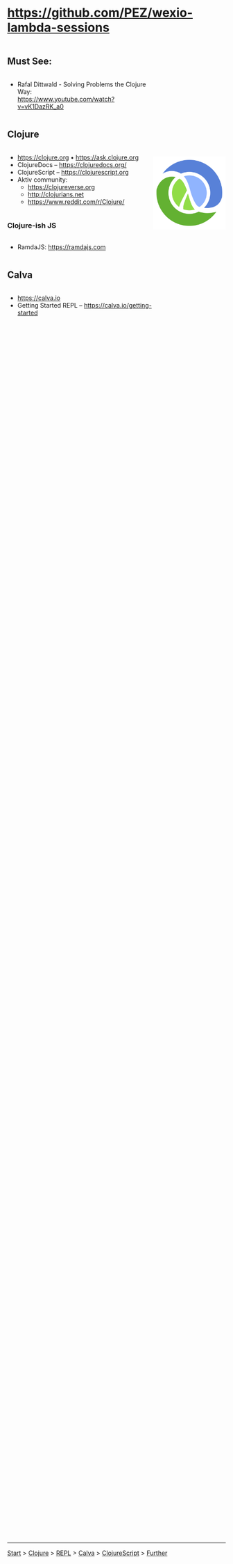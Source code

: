 <div style="height: 88vh;">

# https://github.com/PEZ/wexio-lambda-sessions


<div style="display: flex; flex-direction: row;">

<div style="display: flex; flex-direction: column; flex: 6;">


## Must See:

* Rafal Dittwald - Solving Problems the Clojure Way: <br> https://www.youtube.com/watch?v=vK1DazRK_a0

## Clojure

* https://clojure.org • https://ask.clojure.org
* ClojureDocs – https://clojuredocs.org/
* ClojureScript – https://clojurescript.org
* Aktiv community:
    * https://clojureverse.org
    * http://clojurians.net
    * https://www.reddit.com/r/Clojure/

### Clojure-ish JS

* RamdaJS: https://ramdajs.com

## Calva

* https://calva.io
* Getting Started REPL – https://calva.io/getting-started

## 

</div>

<div style="display: flex; justify-content: space-around; flex: 3;">
  <div style="display: flex; flex-direction: column; justify-content: space-around; align-items: center;">
    <img src="clj.png" width="500"/>
  </div>
</div>
</div>

</div>

---

[Start](hello.md) > [Clojure](clojure.md) > [REPL](repl.md) > [Calva](calva.md) > [ClojureScript](cljsrn.md) > [Further](moar.md)